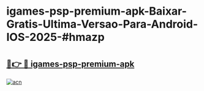 # igames-psp-premium-apk-Baixar-Gratis-Ultima-Versao-Para-Android-IOS-2025-#hmazp

# <h2><a href="https://ainizakaria.my?title=igames-psp-premium-apk&ref=22M">🔗👉 🔴 igames-psp-premium-apk</a></h2>

[![acn](https://github.com/user-attachments/assets/0f9c940e-d8b0-45ae-aac7-cd30a18b3e1c)](https://ainizakaria.my?title=igames-psp-premium-apk&ref=22M)

